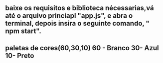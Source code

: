 
baixe os requisitos e biblioteca nécessarias,vá até o arquivo princiapl "app.js", e abra o terminal, depois insira o seguinte comando, " npm start".
----------
paletas de cores(60,30,10)
60 - Branco
30- Azul
10- Preto
-----------
